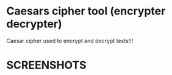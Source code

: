 # Caesars cipher tool (encrypter decrypter)
Caesar cipher used to encrypt and decrypt texts!!!

# SCREENSHOTS
